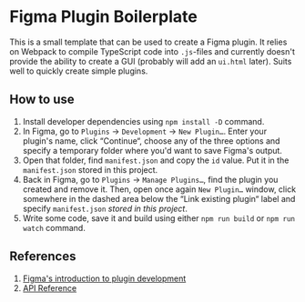 # Figma Plugin Boilerplate

This is a small template that can be used to create a Figma plugin. It relies on Webpack to compile TypeScript code 
into `.js`-files and currently doesn't provide the ability to create a GUI (probably will add an `ui.html` later). Suits well to quickly create simple plugins. 

## How to use
1. Install developer dependencies using `npm install -D` command.
2. In Figma, go to `Plugins` → `Development` → `New Plugin…`. Enter your plugin's name, click “Continue“, choose any of the three options and specify a temporary folder where you'd want to save Figma's output.
3. Open that folder, find `manifest.json` and copy the `id` value. Put it in the `manifest.json` stored in this project.
4. Back in Figma, go to `Plugins` → `Manage Plugins…`, find the plugin you created and remove it. Then, open once again `New Plugin…` window, click somewhere in the dashed area below the “Link existing plugin“ label and specify `manifest.json` *stored in this project*.
5. Write some code, save it and build using either `npm run build` or `npm run watch` command.

## References
1. [Figma's introduction to plugin development](https://www.figma.com/plugin-docs/intro/)
2. [API Reference](https://www.figma.com/plugin-docs/api/api-overview/)